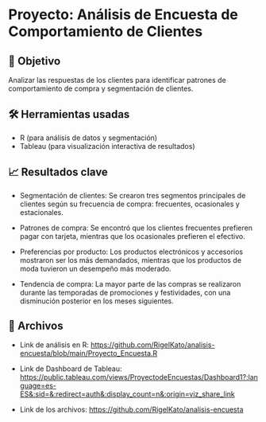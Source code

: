 # Proyecto: Análisis de Encuesta de Comportamiento de Clientes
## 📌 Objetivo
Analizar las respuestas de los clientes para identificar patrones de comportamiento de compra y segmentación de clientes.

## 🛠 Herramientas usadas
- R (para análisis de datos y segmentación)
- Tableau (para visualización interactiva de resultados)

## 📈 Resultados clave
- Segmentación de clientes: Se crearon tres segmentos principales de clientes según su frecuencia de compra: frecuentes, ocasionales y estacionales.

- Patrones de compra: Se encontró que los clientes frecuentes prefieren pagar con tarjeta, mientras que los ocasionales prefieren el efectivo.

- Preferencias por producto: Los productos electrónicos y accesorios mostraron ser los más demandados, mientras que los productos de moda tuvieron un desempeño más moderado.

- Tendencia de compra: La mayor parte de las compras se realizaron durante las temporadas de promociones y festividades, con una disminución posterior en los meses siguientes.

## 📁 Archivos
- Link de análisis en R: https://github.com/RigelKato/analisis-encuesta/blob/main/Proyecto_Encuesta.R

- Link de Dashboard de Tableau: https://public.tableau.com/views/ProyectodeEncuestas/Dashboard1?:language=es-ES&:sid=&:redirect=auth&:display_count=n&:origin=viz_share_link

- Link de los archivos: https://github.com/RigelKato/analisis-encuesta


